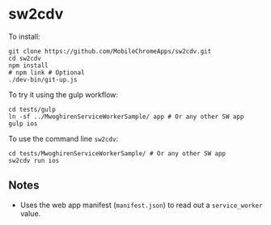 # sw2cdv

To install:

```
git clone https://github.com/MobileChromeApps/sw2cdv.git
cd sw2cdv
npm install
# npm link # Optional
./dev-bin/git-up.js
```

To try it using the gulp workflow:

```
cd tests/gulp
ln -sf ../MwoghirenServiceWorkerSample/ app # Or any other SW app
gulp ios
```

To use the command line `sw2cdv`:

```
cd tests/MwoghirenServiceWorkerSample/ # Or any other SW app
sw2cdv run ios
```

## Notes

* Uses the web app manifest (`manifest.json`) to read out a `service_worker` value.
